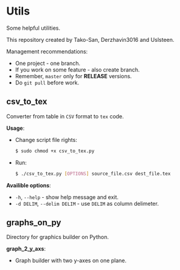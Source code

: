 # Utils
Some helpful utilities.

This repository created by Tako-San, Derzhavin3016 and Uslsteen. 

Management recommendations:
* One project - one branch.
* If you work on some feature - also create branch.
* Remember, ```master``` only for **RELEASE** versions. 
* Do ```git pull``` before work.

## csv_to_tex
Converter from table in ```CSV``` format to ```tex``` code.

**Usage**:
* Change script file rights:
  ```bash
  $ sudo chmod +x csv_to_tex.py
  ```
* Run:
  ```bash
  $ ./csv_to_tex.py [OPTIONS] source_file.csv dest_file.tex
  ```
**Availible options**: 
* ```-h```, ```--help``` - show help message and exit.
* ```-d DELIM```, ```--delim DELIM``` - use ```DELIM``` as column delimeter.

## graphs_on_py
Directory for graphics builder on Python.

**graph_2_y_axs**:
* Graph builder with two y-axes on one plane.



